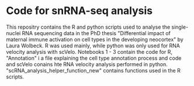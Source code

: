 # Code for snRNA-seq analysis
This repositry contains the R and python scripts used to analyse the single-nuclei RNA sequencing data in the PhD thesis "Differential impact of maternal immune activation on cell types in the developing neocortex" by Laura Wolbeck. 
R was used mainly, while python was only used for RNA velocity analysis with scVelo. Notebooks 1 - 3 contain the code for R, "Annotation" i a file explaining the cell type annotation process and code and scVelo conains hte RNA velocity analysis performed in python. "scRNA_analysis_helper_function_new" contains functions used in the R scripts.
